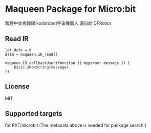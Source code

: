 ﻿# Maqueen Package for Micro:bit
繁體中文板翻譯:kodorobot宇宙機器人 源自於:DFRobot


## Read IR
```blocks
let data = 0
data = maqueen.IR_read()

maqueen.IR_callbackUser(function ({ myparam: message }) {
    basic.showString(message)
})
```

## License
MIT

## Supported targets
for PXT/microbit (The metadata above is needed for package search.)